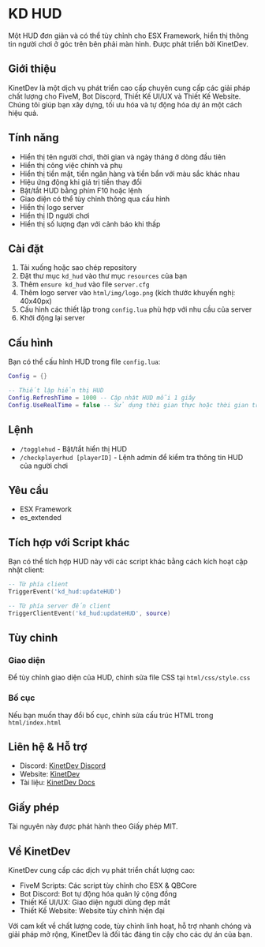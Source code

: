 # KD HUD

Một HUD đơn giản và có thể tùy chỉnh cho ESX Framework, hiển thị thông tin người chơi ở góc trên bên phải màn hình. Được phát triển bởi KinetDev.

## Giới thiệu

KinetDev là một dịch vụ phát triển cao cấp chuyên cung cấp các giải pháp chất lượng cho FiveM, Bot Discord, Thiết Kế UI/UX và Thiết Kế Website. Chúng tôi giúp bạn xây dựng, tối ưu hóa và tự động hóa dự án một cách hiệu quả.

## Tính năng

- Hiển thị tên người chơi, thời gian và ngày tháng ở dòng đầu tiên
- Hiển thị công việc chính và phụ
- Hiển thị tiền mặt, tiền ngân hàng và tiền bẩn với màu sắc khác nhau
- Hiệu ứng động khi giá trị tiền thay đổi
- Bật/tắt HUD bằng phím F10 hoặc lệnh
- Giao diện có thể tùy chỉnh thông qua cấu hình
- Hiển thị logo server
- Hiển thị ID người chơi
- Hiển thị số lượng đạn với cảnh báo khi thấp

## Cài đặt

1. Tải xuống hoặc sao chép repository
2. Đặt thư mục `kd_hud` vào thư mục `resources` của bạn
3. Thêm `ensure kd_hud` vào file `server.cfg`
4. Thêm logo server vào `html/img/logo.png` (kích thước khuyến nghị: 40x40px)
5. Cấu hình các thiết lập trong `config.lua` phù hợp với nhu cầu của server
6. Khởi động lại server

## Cấu hình

Bạn có thể cấu hình HUD trong file `config.lua`:

```lua
Config = {}

-- Thiết lập hiển thị HUD
Config.RefreshTime = 1000 -- Cập nhật HUD mỗi 1 giây
Config.UseRealTime = false -- Sử dụng thời gian thực hoặc thời gian trong game

```

## Lệnh

- `/togglehud` - Bật/tắt hiển thị HUD
- `/checkplayerhud [playerID]` - Lệnh admin để kiểm tra thông tin HUD của người chơi

## Yêu cầu

- ESX Framework
- es_extended

## Tích hợp với Script khác

Bạn có thể tích hợp HUD này với các script khác bằng cách kích hoạt cập nhật client:

```lua
-- Từ phía client
TriggerEvent('kd_hud:updateHUD')

-- Từ phía server đến client
TriggerClientEvent('kd_hud:updateHUD', source)
```

## Tùy chỉnh

### Giao diện

Để tùy chỉnh giao diện của HUD, chỉnh sửa file CSS tại `html/css/style.css`

### Bố cục

Nếu bạn muốn thay đổi bố cục, chỉnh sửa cấu trúc HTML trong `html/index.html`

## Liên hệ & Hỗ trợ

- Discord: [KinetDev Discord](https://discord.com/invite/UgGdpFz2hF)
- Website: [KinetDev](https://kinetdev.com/)
- Tài liệu: [KinetDev Docs](https://kinetdev.gitbook.io/shop)

## Giấy phép

Tài nguyên này được phát hành theo Giấy phép MIT.

## Về KinetDev

KinetDev cung cấp các dịch vụ phát triển chất lượng cao:
- FiveM Scripts: Các script tùy chỉnh cho ESX & QBCore
- Bot Discord: Bot tự động hóa quản lý cộng đồng
- Thiết Kế UI/UX: Giao diện người dùng đẹp mắt
- Thiết Kế Website: Website tùy chỉnh hiện đại

Với cam kết về chất lượng code, tùy chỉnh linh hoạt, hỗ trợ nhanh chóng và giải pháp mở rộng, KinetDev là đối tác đáng tin cậy cho các dự án của bạn. 
